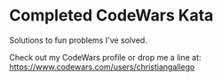 # Completed CodeWars Kata

Solutions to fun problems I've solved.

Check out my CodeWars profile or drop me a line at: https://www.codewars.com/users/christiangallego
